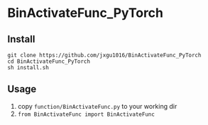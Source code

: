 # BinActivateFunc_PyTorch
## Install
```
git clone https://github.com/jxgu1016/BinActivateFunc_PyTorch
cd BinActivateFunc_PyTorch
sh install.sh
```
## Usage
1. copy ```function/BinActivateFunc.py``` to your working dir
2. ```from BinActivateFunc import BinActivateFunc```